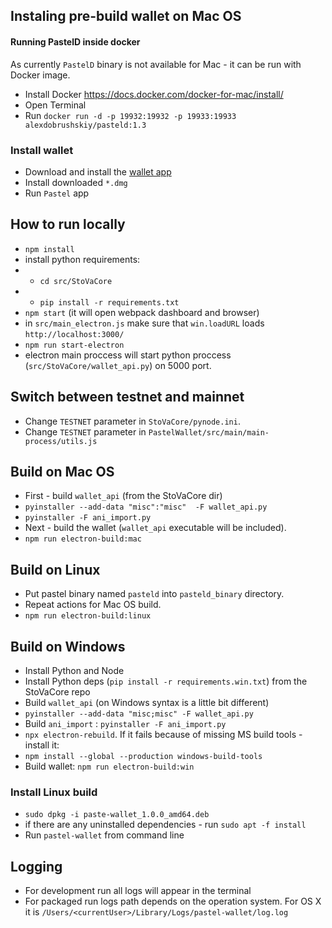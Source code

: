 ## Instaling pre-build wallet on Mac OS

#### Running PastelD inside docker

As currently `PastelD` binary is not available for Mac - it can be run with Docker image.
 - Install Docker https://docs.docker.com/docker-for-mac/install/
 - Open Terminal
 - Run `docker run -d -p 19932:19932 -p 19933:19933 alexdobrushskiy/pasteld:1.3`

### Install wallet
 - Download and install the [wallet app](https://dobrushskiy.name/static/pastel_build/Pastel-1.0.1.dmg)
 - Install downloaded `*.dmg`
 - Run `Pastel` app

## How to run locally
 
 - `npm install`
 - install python requirements:
 - - `cd src/StoVaCore`
 - - `pip install -r requirements.txt`
 - `npm start` (it will open webpack dashboard and browser)
 - in `src/main_electron.js` make sure that `win.loadURL` loads `http://localhost:3000/`
 - `npm run start-electron`
 - electron main proccess will start python proccess (`src/StoVaCore/wallet_api.py`) on 5000 port.

## Switch between testnet and mainnet
 - Change `TESTNET` parameter in `StoVaCore/pynode.ini`. 
 - Change `TESTNET` parameter in `PastelWallet/src/main/main-process/utils.js`


## Build on Mac OS
 - First - build `wallet_api` (from the StoVaCore dir)
 - `pyinstaller --add-data "misc":"misc"  -F wallet_api.py`
 - `pyinstaller -F ani_import.py`
 - Next - build the wallet (`wallet_api` executable will be included).
 - `npm run electron-build:mac`
 
## Build on Linux
 - Put pastel binary named `pasteld` into `pasteld_binary` directory.
 - Repeat actions for Mac OS build.
 - `npm run electron-build:linux`
 
## Build on Windows
 - Install Python and Node
 - Install Python deps (`pip install -r requirements.win.txt`) from the StoVaCore repo
 - Build `wallet_api` (on Windows syntax is a little bit different)
 - `pyinstaller --add-data "misc;misc" -F wallet_api.py`
 - Build `ani_import` : `pyinstaller -F ani_import.py`
 - `npx electron-rebuild`. If it fails because of missing MS build tools - install it:
 - `npm install --global --production windows-build-tools`
 - Build wallet: `npm run electron-build:win`
  
### Install Linux build
 - `sudo dpkg -i paste-wallet_1.0.0_amd64.deb`
 - if there are any uninstalled dependencies - run `sudo apt -f install`
 - Run `pastel-wallet` from command line

## Logging
 - For development run all logs will appear in the terminal
 - For packaged run logs path depends on the operation system. For OS X it is `/Users/<currentUser>/Library/Logs/pastel-wallet/log.log`
